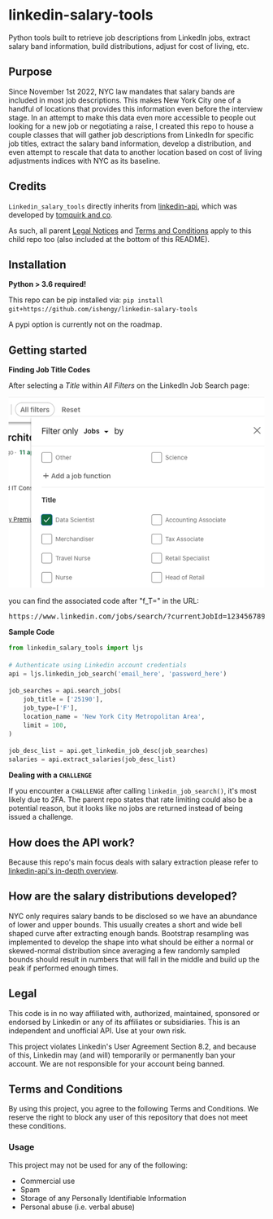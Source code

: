 # linkedin-salary-tools

Python tools built to retrieve job descriptions from LinkedIn jobs, extract salary band information, build distributions, adjust for cost of living, etc.

## Purpose
Since November 1st 2022, NYC law mandates that salary bands are included in most job descriptions. This makes New York City one of a handful of locations that provides this information even before the interview stage. In an attempt to make this data even more accessible to people out looking for a new job or negotiating a raise, I created this repo to house a couple classes that will gather job descriptions from LinkedIn for specific job titles, extract the salary band information, develop a distribution, and even attempt to rescale that data to another location based on cost of living adjustments indices with NYC as its baseline.

## Credits
`Linkedin_salary_tools` directly inherits from [linkedin-api](https://github.com/tomquirk/linkedin-api), which was developed by [tomquirk and co](https://github.com/tomquirk/). 

As such, all parent [Legal Notices](https://github.com/tomquirk/linkedin-api#legal) and [Terms and Conditions](https://github.com/tomquirk/linkedin-api#terms-and-conditions) apply to this child repo too (also included at the bottom of this README).

## Installation
**Python > 3.6 required!**

This repo can be pip installed via:
`pip install git+https://github.com/ishengy/linkedin-salary-tools`

A pypi option is currently not on the roadmap.

## Getting started
**Finding Job Title Codes**

After selecting a *Title* within *All Filters* on the LinkedIn Job Search page:

![linkedin all filters](/images/linkedin_filter.png)

you can find the associated code after "f_T=" in the URL:
<pre>
https://www.linkedin.com/jobs/search/?currentJobId=1234567890&<b>f_T=25190</b>
</pre>


**Sample Code**
``` python
from linkedin_salary_tools import ljs

# Authenticate using Linkedin account credentials
api = ljs.linkedin_job_search('email_here', 'password_here')

job_searches = api.search_jobs(
    job_title = ['25190'],
    job_type=['F'],
    location_name = 'New York City Metropolitan Area',
    limit = 100,
)

job_desc_list = api.get_linkedin_job_desc(job_searches)
salaries = api.extract_salaries(job_desc_list)
```

**Dealing with a `CHALLENGE`**

If you encounter a `CHALLENGE` after calling `linkedin_job_search()`, it's most likely due to 2FA. The parent repo states that rate limiting could also be a potential reason, but it looks like no jobs are returned instead of being issued a challenge.

## How does the API work?
Because this repo's main focus deals with salary extraction please refer to [linkedin-api's in-depth overview](https://github.com/tomquirk/linkedin-api#in-depth-overview).

## How are the salary distributions developed?
NYC only requires salary bands to be disclosed so we have an abundance of lower and upper bounds. This usually creates a short and wide bell shaped curve after extracting enough bands. Bootstrap resampling was implemented to develop the shape into what should be either a normal or skewed-normal distribution since averaging a few randomly sampled bounds should result in numbers that will fall in the middle and build up the peak if performed enough times. 

## Legal
This code is in no way affiliated with, authorized, maintained, sponsored or endorsed by Linkedin or any of its affiliates or subsidiaries. This is an independent and unofficial API. Use at your own risk.

This project violates Linkedin's User Agreement Section 8.2, and because of this, Linkedin may (and will) temporarily or permanently ban your account. We are not responsible for your account being banned.

## Terms and Conditions
By using this project, you agree to the following Terms and Conditions. We reserve the right to block any user of this repository that does not meet these conditions.

### Usage
This project may not be used for any of the following:

- Commercial use
- Spam
- Storage of any Personally Identifiable Information
- Personal abuse (i.e. verbal abuse)
